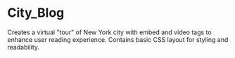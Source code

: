 # City_Blog
Creates a virtual "tour" of New York city with embed and video tags to enhance user reading experience. Contains basic CSS layout for styling and readability.
